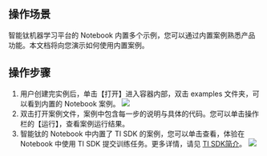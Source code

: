 ## 操作场景
智能钛机器学习平台的 Notebook 内置多个示例，您可以通过内置案例熟悉产品功能。本文档将向您演示如何使用内置案例。

## 操作步骤
1. 用户创建完实例后，单击【打开】进入容器内部，双击 examples 文件夹，可以看到内置的 Notebook 案例。
![](https://main.qcloudimg.com/raw/675f977c2c229f5ac4110a7edcc6bffb.png)
2. 双击打开案例文件，案例中包含每一步的说明与具体的代码。您可以单击操作栏的【运行】，查看案例运行结果。
3. 智能钛的 Notebook 中内置了 TI SDK 的案例，您可以单击查看，体验在 Notebook 中使用 TI SDK 提交训练任务。更多详情，请见 [TI SDK简介](https://cloud.tencent.com/document/product/851/40077)。
![](https://main.qcloudimg.com/raw/1b06e39aa8bd0c70c80e99a1c80b906b.png)


